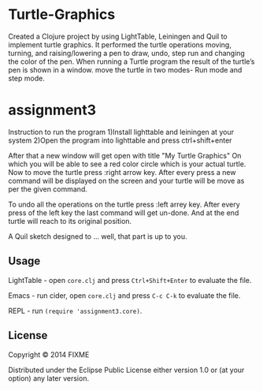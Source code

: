 # Turtle-Graphics
Created a Clojure project by using LightTable, Leiningen and Quil to implement turtle graphics. It performed the turtle operations moving, turning, and raising/lowering a pen to draw, undo, step run and changing the color of the pen. When running a Turtle program the result of the turtle’s pen is shown in a window. move the turtle in two modes- Run mode and step mode.
# assignment3

Instruction to run the program
1)Install lighttable and leiningen at your system
2)Open the program into lighttable and press ctrl+shift+enter

After that a new window will get open with title "My Turtle Graphics"
On which you will be able to see a red color circle which is your actual turtle.
Now to move the turtle press :right arrow key.
After every press a new command will be displayed on the screen
and your turtle will be move as per the given command.

To undo all the operations on the turtle press :left arrey key.
After every press of the left key the last command will get un-done.
And at the end turtle will reach to its original position.


A Quil sketch designed to ... well, that part is up to you.

## Usage

LightTable - open `core.clj` and press `Ctrl+Shift+Enter` to evaluate the file.

Emacs - run cider, open `core.clj` and press `C-c C-k` to evaluate the file.

REPL - run `(require 'assignment3.core)`.

## License

Copyright © 2014 FIXME

Distributed under the Eclipse Public License either version 1.0 or (at
your option) any later version.
